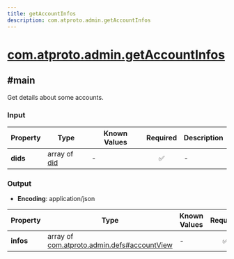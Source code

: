 ```yaml
---
title: getAccountInfos
description: com.atproto.admin.getAccountInfos
---
```


# [com.atproto.admin.getAccountInfos](https://github.com/myConsciousness/atproto.dart/blob/main/lexicons/com/atproto/admin/getAccountInfos.json)

## #main

Get details about some accounts.

### Input

| Property | Type | Known Values | Required | Description |
| --- | --- | --- | :---: | --- |
| **dids** | array of [did](https://atproto.com/specs/did) | - | ✅ | - |

### Output

- **Encoding**: application/json

| Property | Type | Known Values | Required | Description |
| --- | --- | --- | :---: | --- |
| **infos** | array of [com.atproto.admin.defs#accountView](../../../../lexicons/com/atproto/admin/defs.md#accountview) | - | ✅ | - |
